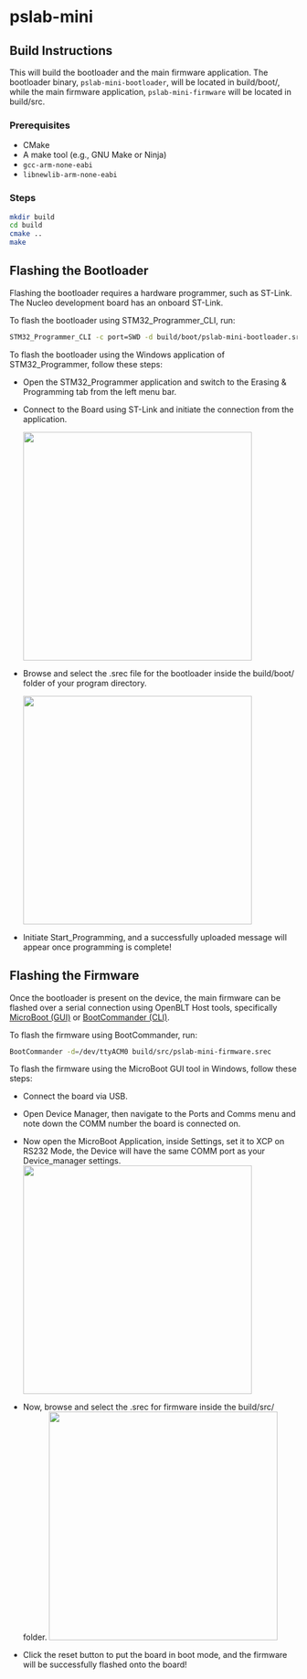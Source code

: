 # pslab-mini

## Build Instructions

This will build the bootloader and the main firmware application. The
bootloader binary, `pslab-mini-bootloader`, will be located in build/boot/,
while the main firmware application, `pslab-mini-firmware` will be located
in build/src.

### Prerequisites

- CMake
- A make tool (e.g., GNU Make or Ninja)
- `gcc-arm-none-eabi`
- `libnewlib-arm-none-eabi`

### Steps

```sh
mkdir build
cd build
cmake ..
make
```

## Flashing the Bootloader

Flashing the bootloader requires a hardware programmer, such as ST-Link. The
Nucleo development board has an onboard ST-Link.

To flash the bootloader using STM32_Programmer_CLI, run:

```sh
STM32_Programmer_CLI -c port=SWD -d build/boot/pslab-mini-bootloader.srec -v -rst
```

To flash the bootloader using the Windows application of STM32_Programmer, follow these steps:

- Open the STM32_Programmer application and switch to the Erasing & Programming tab from the left menu bar.
- Connect to the Board using ST-Link and initiate the connection from the application.

  <img src="doc/screenshots/Establishing_connection.png" height="400">
  
- Browse and select the .srec file for the bootloader inside the build/boot/ folder of your program directory.
 
    <img src="doc/screenshots/browsing_file.png" height="400">
  
- Initiate Start_Programming, and a successfully uploaded message will appear once programming is complete!

## Flashing the Firmware

Once the bootloader is present on the device, the main firmware can be flashed over a serial connection using OpenBLT Host tools, specifically [MicroBoot (GUI)](https://www.feaser.com/openblt/doku.php?id=manual:microboot) or [BootCommander (CLI)](https://www.feaser.com/openblt/doku.php?id=manual:bootcommander).

To flash the firmware using BootCommander, run:

```sh
BootCommander -d=/dev/ttyACM0 build/src/pslab-mini-firmware.srec
```
To flash the firmware using the MicroBoot GUI tool in Windows, follow these steps:

- Connect the board via USB.
- Open Device Manager, then navigate to the Ports and Comms menu and note down the COMM number the board is connected on.
- Now open the MicroBoot Application, inside Settings, set it to XCP on RS232 Mode, the Device will have the same COMM port as your Device_manager settings.</br>
  <img src="doc/screenshots/Microboot_settings.png" height="400">
      
- Now, browse and select the .srec for firmware inside the build/src/ folder.
  <img src="doc/screenshots/Microboot_browsing_file.png" height="400">

- Click the reset button to put the board in boot mode, and the firmware will be successfully flashed onto the board!
  
